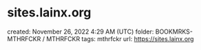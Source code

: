 # sites.lainx.org

created: November 26, 2022 4:29 AM (UTC)
folder: BOOKMRKS-MTHRFCKR / MTHRFCKR
tags: mthrfckr
url: https://sites.lainx.org